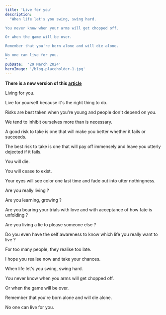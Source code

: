 ```yaml
---
title: 'Live for you'
description:
  "When life let's you swing, swing hard. 

You never know when your arms will get chopped off.

Or when the game will be over. 

Remember that you're born alone and will die alone. 

No one can live for you. 
"
pubDate:  '29 March 2024'
heroImage: '/blog-placeholder-1.jpg'
---
```


**There is a new version of this [article](live)** 

Living for you.

Live for yourself because it's the right thing to do.

Risks are best taken when you're young and people don't depend on you.

We tend to inhibit ourselves more than is necessary.

A good risk to take is one that will make you better whether it fails or succeeds.

The best risk to take is one that will pay off immensely and leave you utterly dejected if it fails.

You will die.

You will cease to exist.

Your eyes will see color one last time and fade out into utter nothingness.

Are you really living ?

Are you learning, growing ?

Are you bearing your trials with love and with acceptance of how fate is unfolding ?

Are you living a lie to please someone else ?

Do you even have the self awareness to know which life you really want to live ?

For too many people, they realise too late.

I hope you realise now and take your chances.

When life let's you swing, swing hard.

You never know when you arms will get chopped off.

Or when the game will be over.

Remember that you're born alone and will die alone.

No one can live for you.
